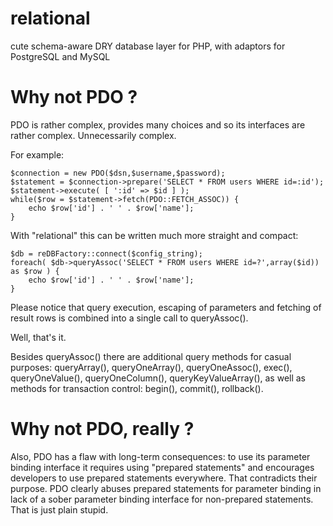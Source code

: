# relational
cute schema-aware DRY database layer for PHP, with adaptors for PostgreSQL and MySQL

# Why not PDO ?

PDO is rather complex, provides many choices and so its interfaces are rather complex. Unnecessarily complex.

For example:

```
$connection = new PDO($dsn,$username,$password);
$statement = $connection->prepare('SELECT * FROM users WHERE id=:id');
$statement->execute( [ ':id' => $id ] );
while($row = $statement->fetch(PDO::FETCH_ASSOC)) {
    echo $row['id'] . ' ' . $row['name'];
}
```

With "relational" this can be written much more straight and compact:

```
$db = reDBFactory::connect($config_string);
foreach( $db->queryAssoc('SELECT * FROM users WHERE id=?',array($id)) as $row ) {
    echo $row['id'] . ' ' . $row['name'];
}
```

Please notice that query execution, escaping of parameters and fetching of result rows is combined into a single call to queryAssoc().

Well, that's it.

Besides queryAssoc() there are additional query methods for casual purposes: queryArray(), queryOneArray(), queryOneAssoc(), exec(), queryOneValue(), queryOneColumn(), queryKeyValueArray(), as well as methods for transaction control: begin(), commit(), rollback().


# Why not PDO, really ?

Also, PDO has a flaw with long-term consequences: to use its parameter binding interface it requires using "prepared statements" and encourages developers to use prepared statements everywhere. That contradicts their purpose. PDO clearly abuses prepared statements for parameter binding in lack of a sober parameter binding interface for non-prepared statements. That is just plain stupid.


